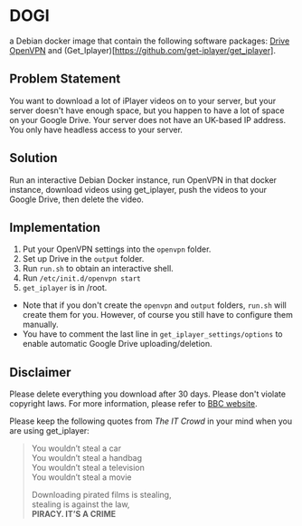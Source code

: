 # DOGI
a Debian docker image that contain the following software packages: [Drive](https://github.com/odeke-em/drive) [OpenVPN](https://openvpn.net/) and (Get_Iplayer)[https://github.com/get-iplayer/get_iplayer].

## Problem Statement
You want to download a lot of iPlayer videos on to your server, but your server doesn't have enough space, but you happen to have a lot of space on your Google Drive. Your server does not have an UK-based IP address. You only have headless access to your server.

## Solution
Run an interactive Debian Docker instance, run OpenVPN in that docker instance, download videos using get_iplayer, push the videos to your Google Drive, then delete the video. 

## Implementation
1. Put your OpenVPN settings into the ``openvpn`` folder.
2. Set up Drive in the ``output`` folder. 
3. Run ``run.sh`` to obtain an interactive shell. 
4. Run ``/etc/init.d/openvpn start``
5. ``get_iplayer`` is in /root.

  * Note that if you don't create the ``openvpn`` and ``output`` folders, ``run.sh`` will create them for you. However, of course you still have to configure them manually. 
  * You have to comment the last line in ``get_iplayer_settings/options`` to enable automatic Google Drive uploading/deletion.

## Disclaimer
Please delete everything you download after 30 days. Please don't violate copyright laws. For more information, please refer to [BBC website](https://www.bbc.co.uk/iplayer/help/downloads/mobile-tablet/downloads_availability_changing).

Please keep the following quotes from *The IT Crowd* in your mind when you are using get_iplayer:
> You wouldn’t steal a car  
> You wouldn’t steal a handbag  
> You wouldn’t steal a television  
> You wouldn’t steal a movie  
>   
> Downloading pirated films is stealing,  
> stealing is against the law,  
> **PIRACY. IT’S A CRIME**
